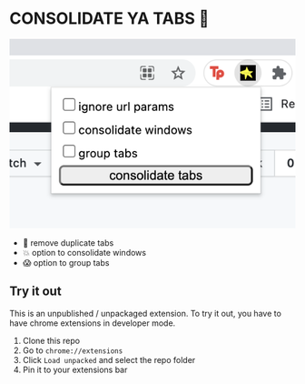 # CONSOLIDATE YA TABS :cowboy_hat_face:

![alt text](https://github.com/mwei2509/clean-tabs/blob/master/images/readme.png)

- :doughnut: remove duplicate tabs
- :boom: option to consolidate windows
- :scream: option to group tabs

## Try it out

This is an unpublished / unpackaged extension.  To try it out, you have to have chrome extensions in developer mode.

1. Clone this repo
2. Go to `chrome://extensions`
3. Click `Load unpacked` and select the repo folder
4. Pin it to your extensions bar

